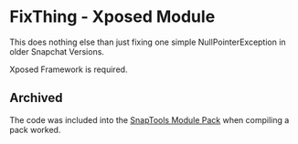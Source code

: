 # FixThing - Xposed Module

This does nothing else than just fixing one simple NullPointerException in older Snapchat Versions.

Xposed Framework is required.

## Archived
The code was included into the [SnapTools Module Pack](https://github.com/jaqxues/SnapTools/blob/3641ed47ecfa786833bb8151865b28df8f545de5/app/src/pack/java/com/ljmu/andre/snaptools/ModulePack/ForcedHooks.java#L35)  when compiling a pack worked.
